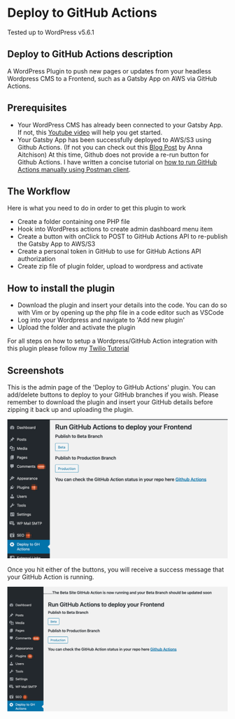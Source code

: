 # Deploy to GitHub Actions

Tested up to WordPress v5.6.1

## Deploy to GitHub Actions description

A WordPress Plugin to push new pages or updates from your headless Wordpress CMS to a Frontend, such as a Gatsby App on AWS via GitHub Actions.

## Prerequisites

* Your WordPress CMS has already been connected to your Gatsby App. If not, this [Youtube video](https://www.youtube.com/watch?v=DH7I1xRrbxs) will help you get started.
* Your Gatsby App has been successfully deployed to AWS/S3 using Github Actions. (If not you can check out this [Blog Post](https://dev.to/ara225/how-to-host-a-static-website-on-aws-with-https-and-ci-cd-33of?signin=true) by Anna Aitchison) At this time, Github does not provide a re-run button for Github Actions. I have written a concise tutorial on [how to run GitHub Actions manually using Postman client](https://medium.com/@christinavhastenrath/how-to-run-github-actions-manually-afebbe77d325).

## The Workflow

Here is what you need to do in order to get this plugin to work

* Create a folder containing one PHP file
* Hook into WordPress actions to create admin dashboard menu item
* Create a button with onClick to POST to GitHub Actions API to re-publish the Gatsby App to AWS/S3
* Create a personal token in GitHub to use for GitHub Actions API authorization
* Create zip file of plugin folder, upload to wordpress and activate

## How to install the plugin

* Download the plugin and insert your details into the code. You can do so with Vim or by opening up the php file in a code editor such as VSCode
* Log into your Wordpress and navigate to 'Add new plugin'
* Upload the folder and activate the plugin

For all steps on how to setup a Wordpress/GitHub Action integration with this plugin please follow my [Twilio Tutorial](https://www.twilio.com/blog/create-wordpress-plugin-rebuild-gatsby-app-aws-github-actions)

## Screenshots

This is the admin page of the 'Deploy to GitHub Actions' plugin. You can add/delete buttons to deploy to your GitHub branches if you wish. Please remember to download the plugin and insert your GitHub details before zipping it back up and uploading the plugin.

![Deploy to GitHub Actions Admin Page on WordPress](assets/plugin-admin-screenshot.png)

Once you hit either of the buttons, you will receive a success message that your GitHub Action is running.

![Deploy to GitHub Actions Admin Page on WordPress success message](assets/plugin-admin-screenshot-2.png)
